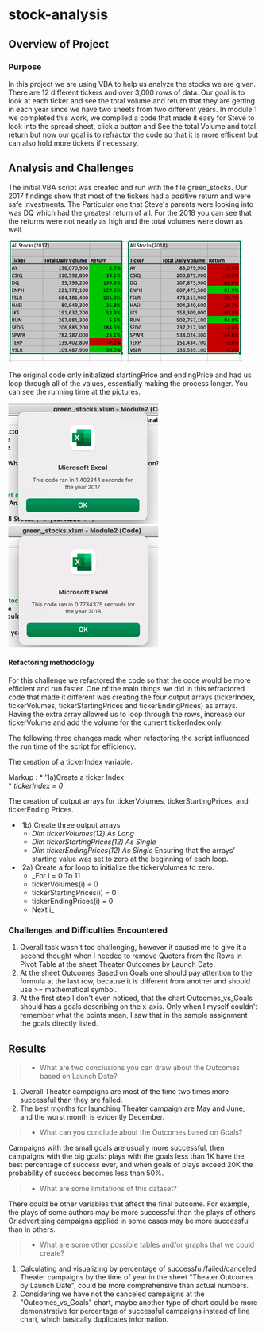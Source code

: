 # stock-analysis

## Overview of Project

### Purpose
In this project we are using VBA to help us analyze the stocks we are given. There are 12 different tickers and over 3,000 rows of data. Our goal is to look at each ticker and see the total volume and return that they are getting in each year since we have two sheets from two different years. In module 1 we completed this work, we compiled a code that made it easy for Steve to look into the spread sheet, click a button and See the total Volume and total return but now our goal is to refractor the code so that it is more efficent but can also hold more tickers if necessary.

## Analysis and Challenges

The initial VBA script was created and run with the file green_stocks. Our 2017 findings show that most of the tickers had a positive return and were safe investments. The Particular one that Steve's parents were looking into was DQ which had the greatest return of all. For the 2018 you can see that the returns were not nearly as high and the total volumes were down as well. 

![2017.png](/Resources/2017.png) ![2018.png](/Resources/2018.png)

The original code only initialized startingPrice and endingPrice and had us loop through all of the values, essentially making the process longer. You can see the running time at the pictures. 

![Green Stock_2017.png](/Resources/Green%20Stock%202017.png) ![Green Stock_2018.png](/Resources/Green%20Stock%202018.png)


#### Refactoring methodology
For this challenge we refactored the code so that the code would be more efficient and run faster. One of the main things we did in this refractored code that made it different was creating the four output arrays (tickerIndex, tickerVolumes, tickerStartingPrices and tickerEndingPrices) as arrays. Having the extra array allowed us to loop through the rows, increase our tickerVolume and add the volume for the current tickerIndex only. 

The following three changes made when refactoring the script influenced the run time of the script for efficiency.

The creation of a tickerIndex variable.

 Markup : * '1a)Create a ticker Index  
    * _tickerIndex = 0_

The creation of output arrays for tickerVolumes, tickerStartingPrices, and tickerEnding Prices.
 * '1b) Create three output arrays  
    * _Dim tickerVolumes(12) As Long_
    * _Dim tickerStartingPrices(12) As Single_
    * _Dim tickerEndingPrices(12) As Single_
Ensuring that the arrays’ starting value was set to zero at the beginning of each loop.
* '2a) Create a for loop to initialize the tickerVolumes to zero.
  * _For i = 0 To 11
  * tickerVolumes(i) = 0
  * tickerStartingPrices(i) = 0
  * tickerEndingPrices(i) = 0
  * Next i_



### Challenges and Difficulties Encountered
1. Overall task wasn't too challenging, however it caused me to give it a second thought when I needed to remove Quoters from the Rows in Pivot Table at the sheet Theater Outcomes by Launch Date. 
2. At the sheet Outcomes Based on Goals one should pay attention to the formula at the last row, because it is different from another and should use >= mathematical symbol.
3. At the first step I don't even noticed, that the chart Outcomes_vs_Goals should has a goals describing on the x-axis. Only when I myself couldn't remember what the points mean, I saw that in the sample assignment the goals directly listed. 


## Results

>- What are two conclusions you can draw about the Outcomes based on Launch Date?
1. Overall Theater campaigns are most of the time two times more successful than they are failed.
2. The best months for launching Theater campaign are May and June, and the worst month is evidently December.

>- What can you conclude about the Outcomes based on Goals?

Campaigns with the small goals are usually more successful, then campaigns with the big goals: plays with the goals less than 1K have the best percentage of success ever, and when goals of plays exceed 20K the probability of success becomes less than 50%.

>- What are some limitations of this dataset?

There could be other variables that affect the final outcome. For example, the plays of some authors may be more successful than the plays of others. Or advertising campaigns applied in some cases may be more successful than in others.

>- What are some other possible tables and/or graphs that we could create?

1. Calculating and visualizing by percentage of successful/failed/canceled Theater campaigns by the time of year in the sheet "Theater Outcomes by Launch Date", could be more comprehensive than actual numbers. 
2. Considering we have not the canceled campaigns at the "Outcomes_vs_Goals" chart, maybe another type of chart could be more demonstrative for percentage of successful campaigns instead of line chart, which basically duplicates information. 
